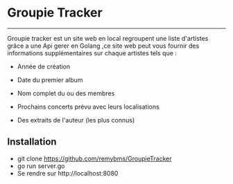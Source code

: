 # Groupie Tracker

*** 
Groupie tracker est un site web en local regroupent une liste d'artistes grâce a une Api gerer en Golang ,ce site web peut vous fournir des informations supplémentaires sur chaque artistes tels que :

- Année de création 
- Date du premier album 
- Nom complet du ou des membres 

- Prochains concerts prévu avec leurs localisations
- Des extraits de l'auteur (les plus connus)


## Installation
- git clone https://github.com/remybms/GroupieTracker
- go run server.go 
- Se rendre sur http://localhost:8080
